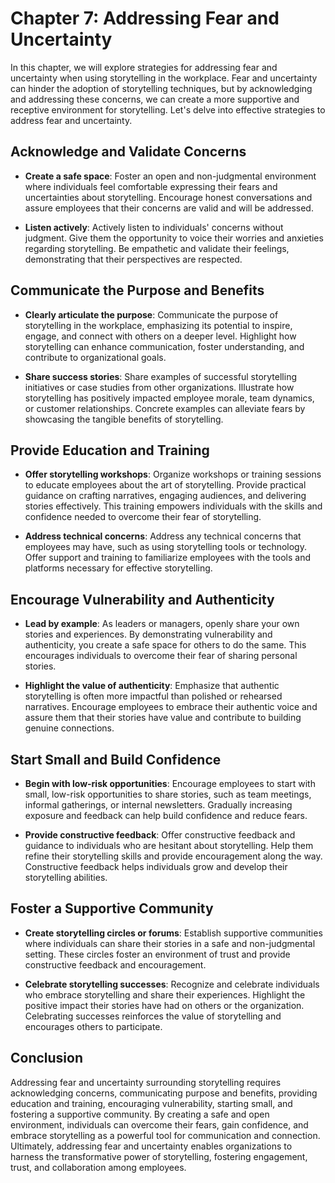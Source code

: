 Chapter 7: Addressing Fear and Uncertainty
==========================================

In this chapter, we will explore strategies for addressing fear and uncertainty when using storytelling in the workplace. Fear and uncertainty can hinder the adoption of storytelling techniques, but by acknowledging and addressing these concerns, we can create a more supportive and receptive environment for storytelling. Let's delve into effective strategies to address fear and uncertainty.

Acknowledge and Validate Concerns
---------------------------------

* **Create a safe space**: Foster an open and non-judgmental environment where individuals feel comfortable expressing their fears and uncertainties about storytelling. Encourage honest conversations and assure employees that their concerns are valid and will be addressed.

* **Listen actively**: Actively listen to individuals' concerns without judgment. Give them the opportunity to voice their worries and anxieties regarding storytelling. Be empathetic and validate their feelings, demonstrating that their perspectives are respected.

Communicate the Purpose and Benefits
------------------------------------

* **Clearly articulate the purpose**: Communicate the purpose of storytelling in the workplace, emphasizing its potential to inspire, engage, and connect with others on a deeper level. Highlight how storytelling can enhance communication, foster understanding, and contribute to organizational goals.

* **Share success stories**: Share examples of successful storytelling initiatives or case studies from other organizations. Illustrate how storytelling has positively impacted employee morale, team dynamics, or customer relationships. Concrete examples can alleviate fears by showcasing the tangible benefits of storytelling.

Provide Education and Training
------------------------------

* **Offer storytelling workshops**: Organize workshops or training sessions to educate employees about the art of storytelling. Provide practical guidance on crafting narratives, engaging audiences, and delivering stories effectively. This training empowers individuals with the skills and confidence needed to overcome their fear of storytelling.

* **Address technical concerns**: Address any technical concerns that employees may have, such as using storytelling tools or technology. Offer support and training to familiarize employees with the tools and platforms necessary for effective storytelling.

Encourage Vulnerability and Authenticity
----------------------------------------

* **Lead by example**: As leaders or managers, openly share your own stories and experiences. By demonstrating vulnerability and authenticity, you create a safe space for others to do the same. This encourages individuals to overcome their fear of sharing personal stories.

* **Highlight the value of authenticity**: Emphasize that authentic storytelling is often more impactful than polished or rehearsed narratives. Encourage employees to embrace their authentic voice and assure them that their stories have value and contribute to building genuine connections.

Start Small and Build Confidence
--------------------------------

* **Begin with low-risk opportunities**: Encourage employees to start with small, low-risk opportunities to share stories, such as team meetings, informal gatherings, or internal newsletters. Gradually increasing exposure and feedback can help build confidence and reduce fears.

* **Provide constructive feedback**: Offer constructive feedback and guidance to individuals who are hesitant about storytelling. Help them refine their storytelling skills and provide encouragement along the way. Constructive feedback helps individuals grow and develop their storytelling abilities.

Foster a Supportive Community
-----------------------------

* **Create storytelling circles or forums**: Establish supportive communities where individuals can share their stories in a safe and non-judgmental setting. These circles foster an environment of trust and provide constructive feedback and encouragement.

* **Celebrate storytelling successes**: Recognize and celebrate individuals who embrace storytelling and share their experiences. Highlight the positive impact their stories have had on others or the organization. Celebrating successes reinforces the value of storytelling and encourages others to participate.

Conclusion
----------

Addressing fear and uncertainty surrounding storytelling requires acknowledging concerns, communicating purpose and benefits, providing education and training, encouraging vulnerability, starting small, and fostering a supportive community. By creating a safe and open environment, individuals can overcome their fears, gain confidence, and embrace storytelling as a powerful tool for communication and connection. Ultimately, addressing fear and uncertainty enables organizations to harness the transformative power of storytelling, fostering engagement, trust, and collaboration among employees.
